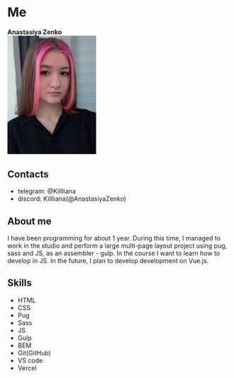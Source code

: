 # Me
__Anastasiya Zenko__  
<img src='https://github.com/AnastasiyaZenko/rsschool-cv/blob/gh-pages/fd3a9101-ec44-4ecb-b26b-ba71942b8a8a.jpeg?raw=true' alt='My photo' width='200px'>

## Contacts
* telegram: @Killliana
* discord: Killliana(@AnastasiyaZenko)

## About me
I have been programming for about 1 year. During this time, I managed to work in the studio and perform a large multi-page layout project using pug, sass and JS, as an assembler - gulp. In the course I want to learn how to develop in JS. In the future, I plan to develop development on Vue.js.

## Skills
* HTML 
* CSS
* Pug
* Sass
* JS
* Gulp
* BEM
* Git(GitHub)
* VS code 
* Vercel
